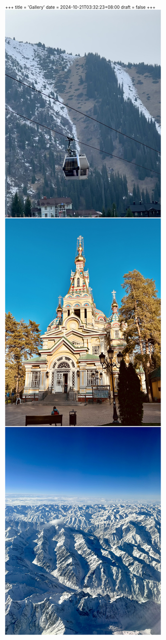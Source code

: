 +++
title = 'Gallery'
date = 2024-10-21T03:32:23+08:00
draft = false
+++
![alt text](images/IleAlatauStateNationalNaturalPark.JPG#light "2024/10/22 Ile-Alatau State National Natural Park")
![alt text](images/AscensionCathedral.JPG#light "2024/10/20 Almaty Ascension Cathedral")
![alt text](images/FlightToAlmaty.JPG#light "2024/10/19 Flight from Urumqi to Almaty")

